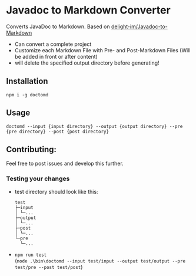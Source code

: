 # Javadoc to Markdown Converter

Converts JavaDoc to Markdown. Based on [delight-im/Javadoc-to-Markdown](https://github.com/delight-im/Javadoc-to-Markdown)

- Can convert a complete project
- Customize each Markdown File with Pre- and Post-Markdown Files (Will be added in front or after content)
- will delete the specified output directory before generating!

## Installation
```
npm i -g doctomd
```

## Usage
`doctomd --input {input directory} --output {output directory} --pre {pre directory} --post {post directory}`


## Contributing:
Feel free to post issues and develop this further.

### Testing your changes
- test directory should look like this:
    ```
    test
    ├─input
    │ └─...
    ├─output
    │ └─...
    ├─post
    │ └─...
    └─pre
      └─...
    ```
- `npm run test`  
  (`node .\bin\doctomd --input test/input --output test/output --pre test/pre --post test/post`)
